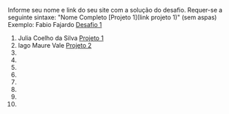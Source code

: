 Informe seu nome e link do seu site com a solução do desafio. Requer-se a seguinte sintaxe: "Nome Completo [Projeto 1](link projeto 1)" (sem aspas)
 Exemplo: Fabio Fajardo [Desafio 1](https://meusite.com)

1. Julia Coelho da Silva [Projeto 1](https://juccoelhos.wordpress.com/2023/04/25/violencia-contra-a-mulher/)
2. Iago Maure Vale [Projeto 2](https://iagos-portoflio.cms.webnode.page/)
3. 
4. 
5. 
6. 
7. 
8. 
9. 
10. 
